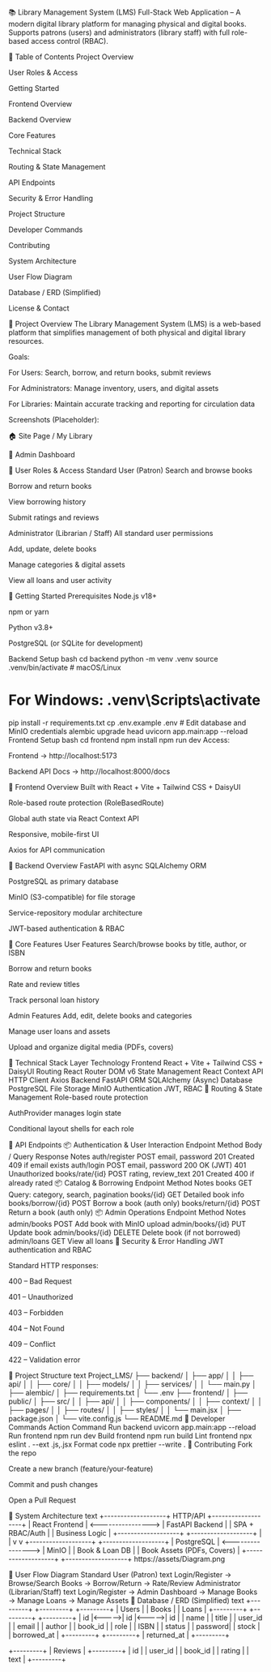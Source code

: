 📚 Library Management System (LMS)
Full-Stack Web Application – A modern digital library platform for managing physical and digital books. Supports patrons (users) and administrators (library staff) with full role-based access control (RBAC).

🔹 Table of Contents
Project Overview

User Roles & Access

Getting Started

Frontend Overview

Backend Overview

Core Features

Technical Stack

Routing & State Management

API Endpoints

Security & Error Handling

Project Structure

Developer Commands

Contributing

System Architecture

User Flow Diagram

Database / ERD (Simplified)

License & Contact

🔹 Project Overview
The Library Management System (LMS) is a web-based platform that simplifies management of both physical and digital library resources.

Goals:

For Users: Search, borrow, and return books, submit reviews

For Administrators: Manage inventory, users, and digital assets

For Libraries: Maintain accurate tracking and reporting for circulation data

Screenshots (Placeholder):

🏠 Site Page / My Library

🧭 Admin Dashboard

🔹 User Roles & Access
Standard User (Patron)
Search and browse books

Borrow and return books

View borrowing history

Submit ratings and reviews

Administrator (Librarian / Staff)
All standard user permissions

Add, update, delete books

Manage categories & digital assets

View all loans and user activity

🔹 Getting Started
Prerequisites
Node.js v18+

npm or yarn

Python v3.8+

PostgreSQL (or SQLite for development)

Backend Setup
bash
cd backend
python -m venv .venv
source .venv/bin/activate  # macOS/Linux
# For Windows: .venv\Scripts\activate
pip install -r requirements.txt
cp .env.example .env  # Edit database and MinIO credentials
alembic upgrade head
uvicorn app.main:app --reload
Frontend Setup
bash
cd frontend
npm install
npm run dev
Access:

Frontend → http://localhost:5173

Backend API Docs → http://localhost:8000/docs

🔹 Frontend Overview
Built with React + Vite + Tailwind CSS + DaisyUI

Role-based route protection (RoleBasedRoute)

Global auth state via React Context API

Responsive, mobile-first UI

Axios for API communication

🔹 Backend Overview
FastAPI with async SQLAlchemy ORM

PostgreSQL as primary database

MinIO (S3-compatible) for file storage

Service-repository modular architecture

JWT-based authentication & RBAC

🔹 Core Features
User Features
Search/browse books by title, author, or ISBN

Borrow and return books

Rate and review titles

Track personal loan history

Admin Features
Add, edit, delete books and categories

Manage user loans and assets

Upload and organize digital media (PDFs, covers)

🔹 Technical Stack
Layer	Technology
Frontend	React + Vite + Tailwind CSS + DaisyUI
Routing	React Router DOM v6
State Management	React Context API
HTTP Client	Axios
Backend	FastAPI
ORM	SQLAlchemy (Async)
Database	PostgreSQL
File Storage	MinIO
Authentication	JWT, RBAC
🔹 Routing & State Management
Role-based route protection

AuthProvider manages login state

Conditional layout shells for each role

🔹 API Endpoints
📦 Authentication & User Interaction
Endpoint	Method	Body / Query	Response	Notes
auth/register	POST	email, password	201 Created	409 if email exists
auth/login	POST	email, password	200 OK (JWT)	401 Unauthorized
books/rate/{id}	POST	rating, review_text	201 Created	400 if already rated
📦 Catalog & Borrowing
Endpoint	Method	Notes
books	GET	Query: category, search, pagination
books/{id}	GET	Detailed book info
books/borrow/{id}	POST	Borrow a book (auth only)
books/return/{id}	POST	Return a book (auth only)
📦 Admin Operations
Endpoint	Method	Notes
admin/books	POST	Add book with MinIO upload
admin/books/{id}	PUT	Update book
admin/books/{id}	DELETE	Delete book (if not borrowed)
admin/loans	GET	View all loans
🔹 Security & Error Handling
JWT authentication and RBAC

Standard HTTP responses:

400 – Bad Request

401 – Unauthorized

403 – Forbidden

404 – Not Found

409 – Conflict

422 – Validation error

🔹 Project Structure
text
Project_LMS/
├── backend/
│   ├── app/
│   │   ├── api/
│   │   ├── core/
│   │   ├── models/
│   │   ├── services/
│   │   └── main.py
│   ├── alembic/
│   ├── requirements.txt
│   └── .env
├── frontend/
│   ├── public/
│   ├── src/
│   │   ├── api/
│   │   ├── components/
│   │   ├── context/
│   │   ├── pages/
│   │   ├── routes/
│   │   ├── styles/
│   │   └── main.jsx
│   ├── package.json
│   └── vite.config.js
└── README.md
🔹 Developer Commands
Action	Command
Run backend	uvicorn app.main:app --reload
Run frontend	npm run dev
Build frontend	npm run build
Lint frontend	npx eslint . --ext .js,.jsx
Format code	npx prettier --write .
🔹 Contributing
Fork the repo

Create a new branch (feature/your-feature)

Commit and push changes

Open a Pull Request

🔹 System Architecture
text
+-------------------+      HTTP/API       +-------------------+
|   React Frontend  | <----------------> |   FastAPI Backend |
|  SPA + RBAC/Auth  |                    |  Business Logic   |
+-------------------+                    +-------------------+
        |                                      |
        v                                      v
+-------------------+                    +-------------------+
|      PostgreSQL   | <----------------> |      MinIO        |
|    Book & Loan DB |                    |  Book Assets (PDFs, Covers) |
+-------------------+                    +-------------------+
https://assets/Diagram.png

🔹 User Flow Diagram
Standard User (Patron)
text
Login/Register → Browse/Search Books → Borrow/Return → Rate/Review
Administrator (Librarian/Staff)
text
Login/Register → Admin Dashboard → Manage Books → Manage Loans → Manage Assets
🔹 Database / ERD (Simplified)
text
+---------+       +---------+       +---------+
|  Users  |       |  Books  |       |  Loans  |
+---------+       +---------+       +---------+
| id      |<----->| id      |<----->| id      |
| name    |       | title   |       | user_id |
| email   |       | author  |       | book_id |
| role    |       | ISBN    |       | status  |
| password|       | stock   |       | borrowed_at |
+---------+       +---------+       | returned_at |
                                     +---------+

+---------+
| Reviews |
+---------+
| id      |
| user_id |
| book_id |
| rating  |
| text    |
+---------+
